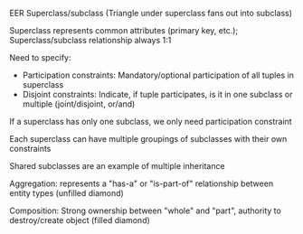 EER
Superclass/subclass
(Triangle under superclass fans out into subclass)

Superclass represents common attributes (primary key, etc.); Superclass/subclass relationship always 1:1

Need to specify:
- Participation constraints: Mandatory/optional participation of all tuples in superclass
- Disjoint constraints: Indicate, if tuple participates, is it in one subclass or multiple (joint/disjoint, or/and)

If a superclass has only one subclass, we only need participation constraint

Each superclass can have multiple groupings of subclasses with their own constraints

Shared subclasses are an example of multiple inheritance

Aggregation: represents a "has-a" or "is-part-of" relationship between entity types (unfilled diamond)

Composition: Strong ownership between "whole" and "part", authority to destroy/create object (filled diamond)